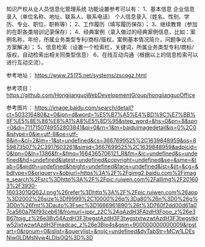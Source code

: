 知识产权从业人员信息化管理系统
功能设置参考可以有：
1、基本信息
企业信息录入（单位名称、地址、联系人、联系电话）
个人信息录入（姓名、性别、学历、专业、职位、职称等）；
2、工作履历（填写履历保存）；
3、继续教育（参加的在职各类培训记录保存）；
4、经典案例（录入做过的经典案例信息，比如：案例名称，年份，所属业务类型专利/商标/版权，案例基本情况简介，问题争议点、方案解决）；
5、信息检索（设置一个检索栏，关键词，所属业务类型专利/商标/版权，自动检索出相关同类型信息）
6、在线互动沟通（根据以上的信息检索可以进行互动交流）。

参考地址：
https://www.25175.net/systems/zscqgz.html

参考项目：
https://github.com/HongjianguoWebDevelopmentGroup/hongjianguoOffice

参考图片：
https://image.baidu.com/search/detail?ct=503316480&z=0&ipn=d&word=%E5%B7%A5%E4%BD%9C%E7%BB%8F%E5%8E%86%E8%A1%A8%E5%8D%95&step_word=&hs=0&pn=8&spn=0&di=7117150749552803841&pi=0&rn=1&tn=baiduimagedetail&is=0%2C0&istype=0&ie=utf-8&oe=utf-8&in=&cl=2&lm=-1&st=undefined&cs=3667699525%2C1639848959&os=859873507%2C3917603261&simid=3667699525%2C1639848959&adpicid=0&lpn=0&ln=1386&fr=&fmq=1664365706121_R&fm=&ic=undefined&s=undefined&hd=undefined&latest=undefined&copyright=undefined&se=&sme=&tab=0&width=undefined&height=undefined&face=undefined&ist=&jit=&cg=&bdtype=0&oriquery=&objurl=https%3A%2F%2Fgimg2.baidu.com%2Fimage_search%2Fsrc%3Dhttp%3A%2F%2Fpic.ruiwen.com%2Fallimg%2F201603%2F3930-1603301QQ62J.png%26refer%3Dhttp%3A%2F%2Fpic.ruiwen.com%26app%3D2002%26size%3Df9999%2C10000%26q%3Da80%26n%3D0%26g%3D0n%26fmt%3Dauto%3Fsec%3D1666961890%26t%3D760f2dd00d61a07ca560a7f4f93ceb61&fromurl=ippr_z2C%24qAzdH3FAzdH3Fooo_z%26e3B67tojg_z%26e3Bv54AzdH3F3twgstAzdH3F3twgstxtwzwtAzdH3F3twgstktw52jxtwzwtAzdH3Fmadcac_z%26e3Bip4s&gsm=900000000000009&rpstart=0&rpnum=0&islist=&querylist=&nojc=undefined&dyTabStr=MCw1LDEsNiw0LDMsNyw4LDIsOQ%3D%3D